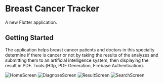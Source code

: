 # Breast Cancer Tracker

A new Flutter application.

## Getting Started
The application helps breast cancer patients and doctors in this specialty determine if there is cancer or not by
taking the results of the analyzes and submitting them to an artificial intelligence system, then displaying the result
in PDF.
Tools:(Http, PDF Generation, Firebase Authentication).

![HomeScreen](https://user-images.githubusercontent.com/74936462/175803688-1ead7683-24bf-4282-a7f5-be6d3c89fff6.jpg)
![DiagnoseScreen](https://user-images.githubusercontent.com/74936462/175803683-b9529e09-c83c-4492-938a-0b48cf0b7f9b.jpg)
![ResultScreen](https://user-images.githubusercontent.com/74936462/175803690-2f58dfb4-73af-430a-ad66-a4f62682df4a.jpg)
![SearchScreen](https://user-images.githubusercontent.com/74936462/175803692-c1d8eed6-5ffa-4d85-a6ca-18cf4b51c75c.jpg)
